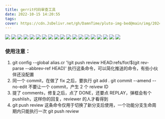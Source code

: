 ```yaml
---
title: gerrit代码审查工具
date: 2022-10-15 14:20:55
tags:
cover: https://cdn.JsDelivr.net/gh/DamnTime/pluto-img-bed@main/img/202405221528886.png
---
```


<img src="http://cdn.pluto1811.com/20221027100713.png"/>

<img src="http://cdn.pluto1811.com/20221027101028.png"/>

<img src="http://cdn.pluto1811.com/20221027103343.png"/>

<img src="http://cdn.pluto1811.com/20221027103428.png"/>

<img src="http://cdn.pluto1811.com/20221027103450.png"/>

<img src="http://cdn.pluto1811.com/20221027103450.png"/>

<img src="http://cdn.pluto1811.com/20221027103720.png"/>

<img src="http://cdn.pluto1811.com/20221027103622.png"/>

<img src="http://cdn.pluto1811.com/20221027103811.png"/>

<img src="http://cdn.pluto1811.com/20221027103857.png"/>

<img src="http://cdn.pluto1811.com/20221027105137.png"/>

<img src="http://cdn.pluto1811.com/20221027105416.png"/>

<img src="http://cdn.pluto1811.com/20221027105505.png"/>

<img src="http://cdn.pluto1811.com/20221027105528.png"/>

<img src="http://cdn.pluto1811.com/20221027105602.png"/>

<img src="http://cdn.pluto1811.com/20221027105628.png"/>

<img src="http://cdn.pluto1811.com/20221027105702.png"/>

<img src="http://cdn.pluto1811.com/20221027110015.png"/>

<img src="http://cdn.pluto1811.com/20221027110032.png"/>

### 使用注意：

1. git config --global alias.cr '!git push review HEAD:refs/for/$(git rev-parse --abbrev-ref HEAD)'
   执行这条命令，可以简化推送的命令，有些小伙伴还没配置
2. 同一个 commit，在做了 fix 之后，要执行
   git add .
   git commit --amend --no-edit
   不要让一个 commit，产生 2 个 reivew ID
3. 提了 comments，修复之后，点了 DONE，还要点 REPLAY，弹框会有个 pushlish，这样你的回复，reviewer 的人才看得到
4. git push review 这条命令仅用于切换了新分支后使用，一个功能分支生命周期内只能执行一次 git push review
